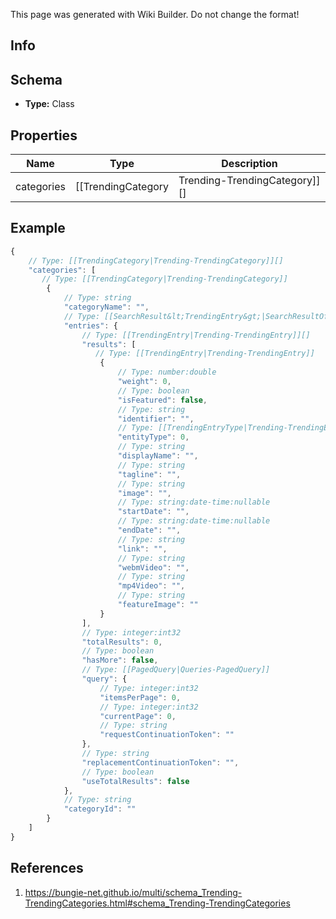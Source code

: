 <span class="wiki-builder">This page was generated with Wiki Builder. Do not change the format!</span>

## Info

## Schema
* **Type:** Class

## Properties
Name | Type | Description
---- | ---- | -----------
categories | [[TrendingCategory|Trending-TrendingCategory]][] | 

## Example
```javascript
{
    // Type: [[TrendingCategory|Trending-TrendingCategory]][]
    "categories": [
       // Type: [[TrendingCategory|Trending-TrendingCategory]]
        {
            // Type: string
            "categoryName": "",
            // Type: [[SearchResult&lt;TrendingEntry&gt;|SearchResultOfTrendingEntry]]
            "entries": {
                // Type: [[TrendingEntry|Trending-TrendingEntry]][]
                "results": [
                   // Type: [[TrendingEntry|Trending-TrendingEntry]]
                    {
                        // Type: number:double
                        "weight": 0,
                        // Type: boolean
                        "isFeatured": false,
                        // Type: string
                        "identifier": "",
                        // Type: [[TrendingEntryType|Trending-TrendingEntryType]]:Enum
                        "entityType": 0,
                        // Type: string
                        "displayName": "",
                        // Type: string
                        "tagline": "",
                        // Type: string
                        "image": "",
                        // Type: string:date-time:nullable
                        "startDate": "",
                        // Type: string:date-time:nullable
                        "endDate": "",
                        // Type: string
                        "link": "",
                        // Type: string
                        "webmVideo": "",
                        // Type: string
                        "mp4Video": "",
                        // Type: string
                        "featureImage": ""
                    }
                ],
                // Type: integer:int32
                "totalResults": 0,
                // Type: boolean
                "hasMore": false,
                // Type: [[PagedQuery|Queries-PagedQuery]]
                "query": {
                    // Type: integer:int32
                    "itemsPerPage": 0,
                    // Type: integer:int32
                    "currentPage": 0,
                    // Type: string
                    "requestContinuationToken": ""
                },
                // Type: string
                "replacementContinuationToken": "",
                // Type: boolean
                "useTotalResults": false
            },
            // Type: string
            "categoryId": ""
        }
    ]
}

```

## References
1. https://bungie-net.github.io/multi/schema_Trending-TrendingCategories.html#schema_Trending-TrendingCategories

